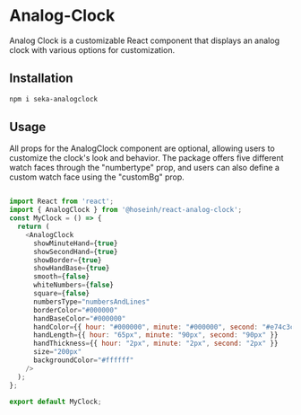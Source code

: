 # Analog-Clock
Analog Clock is a customizable React component that displays an analog clock with various options for customization.


## Installation



```bash
npm i seka-analogclock

```

## Usage

All props for the AnalogClock component are optional, allowing users to customize the clock's look and behavior. The package offers five different watch faces through the "numbertype" prop, and users can also define a custom watch face using the "customBg" prop.



```javascript

import React from 'react';
import { AnalogClock } from '@hoseinh/react-analog-clock';
const MyClock = () => {
  return (
    <AnalogClock
      showMinuteHand={true}
      showSecondHand={true}
      showBorder={true}
      showHandBase={true}
      smooth={false}
      whiteNumbers={false}
      square={false}
      numbersType="numbersAndLines"
      borderColor="#000000"
      handBaseColor="#000000"
      handColor={{ hour: "#000000", minute: "#000000", second: "#e74c3c" }}
      handLength={{ hour: "65px", minute: "90px", second: "90px" }}
      handThickness={{ hour: "2px", minute: "2px", second: "2px" }}
      size="200px"
      backgroundColor="#ffffff"
    />
  );
};

export default MyClock;
```



